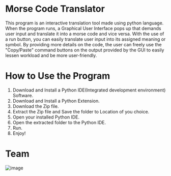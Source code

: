 # Morse Code Translator
This program is an interactive translation tool made using python language. When the program runs, a Graphical User Interface pops up that demands user input and translate it into a morse code and vice versa.
With the use of a run button, you can easily translate user input into its assigned meaning or symbol. By providing more details on the code, the user can freely use the "Copy/Paste" command buttons on the output provided by the GUI to easily lessen workload and be more user-friendly.

# How to Use the Program
1. Download and Install a Python IDE(Integrated development environment) Software.
2. Download and Install a Python Extension.
3. Download the Zip file.
4. Extract the Zip file and Save the folder to Location of you choice.
5. Open your installed Python IDE.
6. Open the extracted folder to the Python IDE.
7. Run.
9. Enjoy!

# Team
![image](https://user-images.githubusercontent.com/120148727/206709309-8dd831e9-9479-40c1-9533-e59a11b4960f.png)
